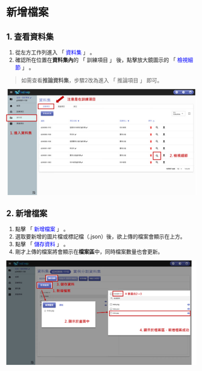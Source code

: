 # 新增檔案

## 1. 查看資料集

1. 從左方工作列進入 「 <font color="blue">資料集</font> 」 。
2. 確認所在位置在**資料集內**的 「 訓練項目 」 後，點擊放大鏡圖示的 「 <font color="blue">檢視細節</font> 」 。

> 如需查看**推論資料集**，步驟2改為進入 「 推論項目 」 即可。

![alt text](image-2.png)

## 2. 新增檔案

1. 點擊 「 <font color="blue">新增檔案</font> 」 。
2. 選取要新增的圖片檔或標記檔（.json）後，欲上傳的檔案會顯示在上方。
3. 點擊 「 <font color="blue">儲存資料</font> 」 。
4. 剛才上傳的檔案將會顯示在**檔案區**中，同時檔案數量也會更新。

![alt text](image-3.png)
